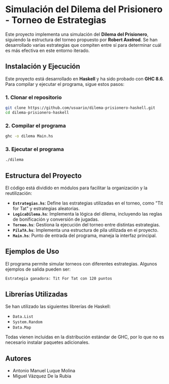 # Simulación del Dilema del Prisionero - Torneo de Estrategias

Este proyecto implementa una simulación del **Dilema del Prisionero**, siguiendo la estructura del torneo propuesto por **Robert Axelrod**. Se han desarrollado varias estrategias que compiten entre sí para determinar cuál es más efectiva en este entorno iterado.

## Instalación y Ejecución

Este proyecto está desarrollado en **Haskell** y ha sido probado con **GHC 8.6**. Para compilar y ejecutar el programa, sigue estos pasos:

### 1. Clonar el repositorio
```sh
git clone https://github.com/usuario/dilema-prisionero-haskell.git
cd dilema-prisionero-haskell
```

### 2. Compilar el programa
```sh
ghc -o dilema Main.hs
```

### 3. Ejecutar el programa
```sh
./dilema
```

## Estructura del Proyecto

El código está dividido en módulos para facilitar la organización y la reutilización:

- **`Estrategias.hs`**: Define las estrategias utilizadas en el torneo, como "Tit for Tat" y estrategias aleatorias.
- **`LogicaDilema.hs`**: Implementa la lógica del dilema, incluyendo las reglas de bonificación y conversión de jugadas.
- **`Torneo.hs`**: Gestiona la ejecución del torneo entre distintas estrategias.
- **`PilaTA.hs`**: Implementa una estructura de pila utilizada en el proyecto.
- **`Main.hs`**: Punto de entrada del programa, maneja la interfaz principal.

## Ejemplos de Uso

El programa permite simular torneos con diferentes estrategias. Algunos ejemplos de salida pueden ser:

```sh
Estrategia ganadora: Tit For Tat con 120 puntos
```

## Librerías Utilizadas

Se han utilizado las siguientes librerías de Haskell:
- `Data.List`
- `System.Random`
- `Data.Map`

Todas vienen incluidas en la distribución estándar de GHC, por lo que no es necesario instalar paquetes adicionales.

## Autores
- Antonio Manuel Luque Molina
- Miguel Vázquez De la Rubia



